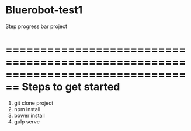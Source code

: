 # Bluerobot-test1

Step progress bar project

================================================================================
Steps to get started
================================================================================

1. git clone project
2. npm install
3. bower install
4. gulp serve
